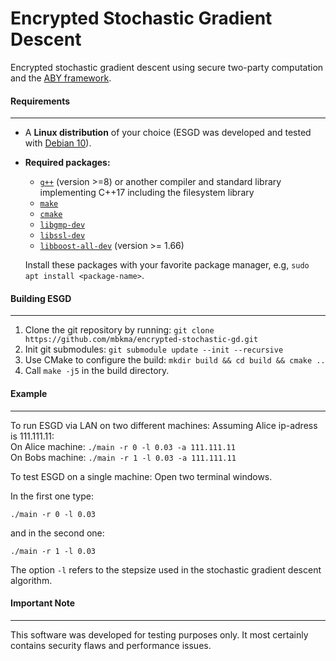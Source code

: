 # Encrypted Stochastic Gradient Descent

Encrypted stochastic gradient descent using secure two-party computation and the [ABY framework](https://github.com/encryptogroup/ABY).

#### Requirements
---

* A **Linux distribution** of your choice (ESGD was developed and tested with [Debian 10](https://www.debian.org/)).
* **Required packages:**
  * [`g++`](https://packages.debian.org/testing/g++) (version >=8)
    or another compiler and standard library implementing C++17 including the filesystem library
  * [`make`](https://packages.debian.org/testing/make)
  * [`cmake`](https://packages.debian.org/testing/cmake)
  * [`libgmp-dev`](https://packages.debian.org/testing/libgmp-dev)
  * [`libssl-dev`](https://packages.debian.org/testing/libssl-dev)
  * [`libboost-all-dev`](https://packages.debian.org/testing/libboost-all-dev) (version >= 1.66)

  Install these packages with your favorite package manager, e.g, `sudo apt install <package-name>`.

#### Building ESGD
---
1. Clone the git repository by running: `git clone https://github.com/mbkma/encrypted-stochastic-gd.git`
2. Init git submodules: `git submodule update --init --recursive`
3. Use CMake to configure the build: `mkdir build && cd build && cmake ..`
4. Call `make -j5` in the build directory.

#### Example
---

To run ESGD via LAN on two different machines:
Assuming Alice ip-adress is 111.111.11:   
On Alice machine: `./main -r 0 -l 0.03 -a 111.111.11`   
On Bobs machine: `./main -r 1 -l 0.03 -a 111.111.11`

To test ESGD on a single machine:
Open two terminal windows.

In the first one type:

`./main -r 0 -l 0.03`

and in the second one:

`./main -r 1 -l 0.03`

The option `-l` refers to the stepsize used in the stochastic gradient descent algorithm.

#### Important Note
---
This software was developed for testing purposes only. It most certainly contains security flaws and performance issues.
